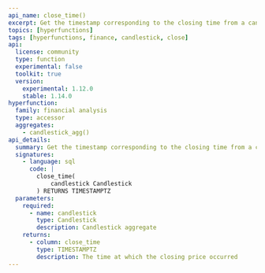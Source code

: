 ```yaml
---
api_name: close_time()
excerpt: Get the timestamp corresponding to the closing time from a candlestick aggregate
topics: [hyperfunctions]
tags: [hyperfunctions, finance, candlestick, close]
api:
  license: community
  type: function
  experimental: false
  toolkit: true
  version:
    experimental: 1.12.0
    stable: 1.14.0
hyperfunction:
  family: financial analysis
  type: accessor
  aggregates:
    - candlestick_agg()
api_details:
  summary: Get the timestamp corresponding to the closing time from a candlestick aggregate.
  signatures:
    - language: sql
      code: |
        close_time(
            candlestick Candlestick
        ) RETURNS TIMESTAMPTZ
  parameters:
    required:
      - name: candlestick
        type: Candlestick
        description: Candlestick aggregate
    returns:
      - column: close_time
        type: TIMESTAMPTZ
        description: The time at which the closing price occurred
---
```


